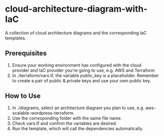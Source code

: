 # cloud-architecture-diagram-with-IaC
A collection of cloud architecture diagrams and the corresponding IaC templates.

## Prerequisites 
1. Ensure your working environment has configured with the cloud provider and IaC provider you're going to use, e.g. AWS and Terraform
2. In ./terraform/vars.tf, the variable public_key is a placeholder. Remember to create a pair of public & private keys and use your own public key. 

## How to Use
1. In ./diagrams, select an architecture diagram you plan to use, e.g. aws-scalable-wordpress-terraform. 
2. Use the corresponding folder with the same file name. 
3. Check vars.tf and confirm the variables are desired. 
4. Run the template, which will call the dependencies automatically.

